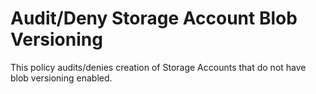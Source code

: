 # Audit/Deny Storage Account Blob Versioning

This policy audits/denies creation of Storage Accounts that do not have blob versioning enabled.